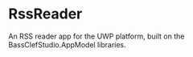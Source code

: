 # RssReader
An RSS reader app for the UWP platform, built on the BassClefStudio.AppModel libraries.
